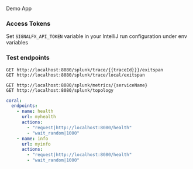 Demo App

### Access Tokens
Set `SIGNALFX_API_TOKEN` variable in your IntelliJ run configuration under env variables

### Test endpoints
```
GET http://localhost:8080/splunk/trace/{{traceId}}}/exitspan
GET http://localhost:8080/splunk/trace/local/exitspan

GET http://localhost:8080/splunk/metrics/{serviceName}
GET http://localhost:8080/splunk/topology

```

```yaml
coral:
  endpoints:
    - name: health
      url: myhealth
      actions:
        - "request|http://localhost:8080/health"
        - "wait_random|1000"
    - name: info
      url: myinfo
      actions:
        - "request|http://localhost:8080/health"
        - "wait_random|1000"
```